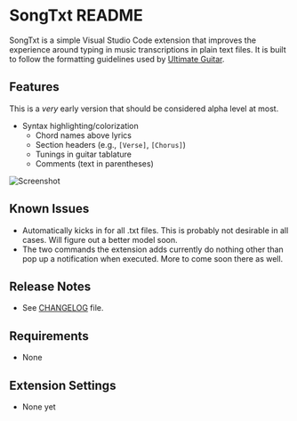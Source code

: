 # SongTxt README

SongTxt is a simple Visual Studio Code extension that improves the experience around typing in music transcriptions in plain text files. It is built to follow the formatting guidelines used by [Ultimate Guitar](https://www.ultimate-guitar.com/contribution/help/rubric).

## Features

This is a *very* early version that should be considered alpha level at most. 

- Syntax highlighting/colorization
    - Chord names above lyrics
    - Section headers (e.g., `[Verse]`, `[Chorus]`)
    - Tunings in guitar tablature
    - Comments (text in parentheses)

![Screenshot](https://i.imgur.com/FWrCtGM.gif)

## Known Issues

- Automatically kicks in for all .txt files. This is probably not desirable in all cases. Will figure out a better model soon.
- The two commands the extension adds currently do nothing other than pop up a notification when executed. More to come soon there as well.

## Release Notes

- See [CHANGELOG](.\CHANGELOG.md) file.

## Requirements

- None

## Extension Settings

- None yet